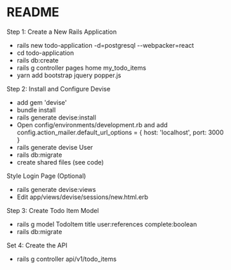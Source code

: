 # README

Step 1: Create a New Rails Application
* rails new todo-application -d=postgresql --webpacker=react
* cd todo-application
* rails db:create
* rails g controller pages home my_todo_items
* yarn add bootstrap jquery popper.js

Step 2: Install and Configure Devise
* add gem 'devise'
* bundle install
* rails generate devise:install
* Open config/environments/development.rb and add config.action_mailer.default_url_options = { host: 'localhost', port: 3000 }
* rails generate devise User
* rails db:migrate
* create shared files (see code)

Style Login Page (Optional)
* rails generate devise:views
* Edit app/views/devise/sessions/new.html.erb

Step 3: Create Todo Item Model
* rails g model TodoItem title user:references complete:boolean
* rails db:migrate

Set 4: Create the API
* rails g controller api/v1/todo_items
